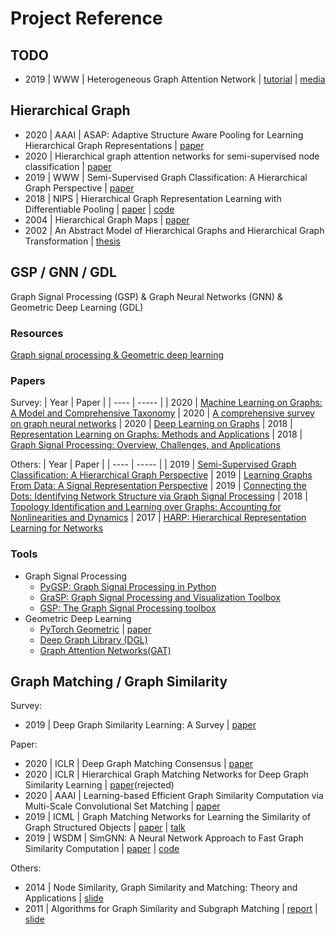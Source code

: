 # Project Reference

## TODO
- 2019 | WWW | Heterogeneous Graph Attention Network | [tutorial](https://dl.acm.org/doi/abs/10.1145/3308558.3313562) | [media](https://mp.weixin.qq.com/s/hzwp5oGspdtDyNBmq8sMsw)

## Hierarchical Graph
- 2020 | AAAI | ASAP: Adaptive Structure Aware Pooling for Learning Hierarchical Graph Representations | [paper](https://arxiv.org/pdf/1911.07979.pdf)
- 2020 | Hierarchical graph attention networks for semi-supervised node classification | [paper](https://link.springer.com/article/10.1007/s10489-020-01729-w)
- 2019 | WWW | Semi-Supervised Graph Classification: A Hierarchical Graph Perspective | [paper](https://arxiv.org/pdf/1904.05003.pdf)
- 2018 | NIPS | Hierarchical Graph Representation Learning with Differentiable Pooling | [paper](https://arxiv.org/pdf/1806.08804.pdf) | [code](https://github.com/RexYing/diffpool)
- 2004 | Hierarchical Graph Maps | [paper](http://www.mgvis.com/Papers/HierGraphMap_sdarticle.pdf)
- 2002 | An Abstract Model of Hierarchical Graphs and Hierarchical Graph Transformation | [thesis](https://d-nb.info/967851955/34)

## GSP / GNN / GDL
Graph Signal Processing (GSP) & Graph Neural Networks (GNN) & Geometric Deep Learning (GDL)

### Resources
[Graph signal processing & Geometric deep learning](https://web.media.mit.edu/~xdong/resource.html)

### Papers
Survey:
| Year | Paper |
| ---- | ----- |
| 2020 | [Machine Learning on Graphs: A Model and Comprehensive Taxonomy](https://arxiv.org/pdf/2005.03675.pdf)
| 2020 | [A comprehensive survey on graph neural networks](https://ieeexplore.ieee.org/abstract/document/9046288)
| 2020 | [Deep Learning on Graphs](https://ieeexplore.ieee.org/abstract/document/9039675)
| 2018 | [Representation Learning on Graphs: Methods and Applications](https://arxiv.org/pdf/1709.05584.pdf)
| 2018 | [Graph Signal Processing: Overview, Challenges, and Applications](https://ieeexplore.ieee.org/document/8347162)

Others:
| Year | Paper |
| ---- | ----- |
| 2019 | [Semi-Supervised Graph Classification: A Hierarchical Graph Perspective](https://dl.acm.org/doi/abs/10.1145/3308558.3313461)
| 2019 | [Learning Graphs From Data: A Signal Representation Perspective](https://ieeexplore.ieee.org/document/8700665)
| 2019 | [Connecting the Dots: Identifying Network Structure via Graph Signal Processing](https://ieeexplore.ieee.org/document/8700659)
| 2018 | [Topology Identification and Learning over Graphs: Accounting for Nonlinearities and Dynamics](https://ieeexplore.ieee.org/document/8347160)
| 2017 | [HARP: Hierarchical Representation Learning for Networks](https://arxiv.org/pdf/1706.07845.pdf)


### Tools
- Graph Signal Processing
	- [PyGSP: Graph Signal Processing in Python](https://github.com/epfl-lts2/pygsp)
	- [GraSP: Graph Signal Processing and Visualization Toolbox](https://github.com/STAC-USC/GraSP)
	- [GSP: The Graph Signal Processing toolbox](https://epfl-lts2.github.io/gspbox-html/)
- Geometric Deep Learning
	- [PyTorch Geometric](https://github.com/rusty1s/pytorch_geometric) | [paper](https://arxiv.org/pdf/1903.02428.pdf)
	- [Deep Graph Library (DGL)](https://github.com/dmlc/dgl)
	- [Graph Attention Networks(GAT)](https://github.com/PetarV-/GAT)

## Graph Matching / Graph Similarity
Survey:
- 2019 | Deep Graph Similarity Learning: A Survey | [paper](https://arxiv.org/pdf/1912.11615v1.pdf)

Paper:
- 2020 | ICLR | Deep Graph Matching Consensus | [paper](https://arxiv.org/pdf/2001.09621.pdf)
- 2020 | ICLR | Hierarchical Graph Matching Networks for Deep Graph Similarity Learning | [paper](https://openreview.net/forum?id=rkeqn1rtDH)(rejected)
- 2020 | AAAI | Learning-based Efficient Graph Similarity Computation via Multi-Scale Convolutional Set Matching | [paper](http://yunshengb.com/wp-content/uploads/2020/03/AAAI-BaiY.509.pdf)
- 2019 | ICML | Graph Matching Networks for Learning the Similarity of Graph Structured Objects | [paper](https://arxiv.org/pdf/1904.12787.pdf) | [talk](http://www.cs.toronto.edu/~yujiali/files/talks/icml19_gmn.pdf)
- 2019 | WSDM | SimGNN: A Neural Network Approach to Fast Graph Similarity Computation | [paper](http://web.cs.ucla.edu/~yzsun/papers/2019_WSDM_SimGNN.pdf) | [code](https://github.com/benedekrozemberczki/SimGNN)

Others:
- 2014 | Node Similarity, Graph Similarity and Matching: Theory and Applications | [slide](https://web.eecs.umich.edu/~dkoutra/tut/sdm14_part1a.pdf)
- 2011 | Algorithms for Graph Similarity and Subgraph Matching | [report](http://www.stat.cmu.edu/~aramdas/reports/DBreport.pdf) | [slide](http://www.stat.cmu.edu/~aramdas/reports/DBposter.pdf)
